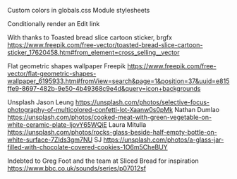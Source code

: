 Custom colors in globals.css
Module stylesheets

Conditionally render an Edit link

With thanks to
Toasted bread slice cartoon sticker, brgfx
https://www.freepik.com/free-vector/toasted-bread-slice-cartoon-sticker_17620458.htm#from_element=cross_selling__vector

Flat geometric shapes wallpaper
Freepik
https://www.freepik.com/free-vector/flat-geometric-shapes-wallpaper_6195933.htm#fromView=search&page=1&position=37&uuid=e815ffe9-8697-482b-9e50-4b49368c9e4d&query=icon+backgrounds

Unsplash
Jason Leung https://unsplash.com/photos/selective-focus-photography-of-multicolored-confetti-lot-Xaanw0s0pMk
Nathan Dumlao https://unsplash.com/photos/cooked-meat-with-green-vegetable-on-white-ceramic-plate-IjovY65WQiE
Laura Mitulla https://unsplash.com/photos/rocks-glass-beside-half-empty-bottle-on-white-surface-7Zlds3gm7NU
SJ https://unsplash.com/photos/a-glass-jar-filled-with-chocolate-covered-cookies-1O6m5CheBUY

Indebted to Greg Foot and the team at Sliced Bread for inspiration
https://www.bbc.co.uk/sounds/series/p07012sf
